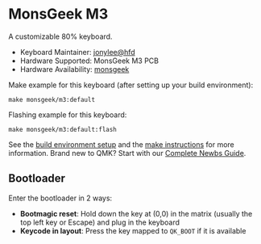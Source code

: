 # MonsGeek M3

A customizable 80% keyboard.

* Keyboard Maintainer: [jonylee@hfd](https://github.com/jonylee1986)
* Hardware Supported: MonsGeek M3 PCB
* Hardware Availability: [monsgeek](https://www.monsgeek.com/)

Make example for this keyboard (after setting up your build environment):

    make monsgeek/m3:default

Flashing example for this keyboard:

    make monsgeek/m3:default:flash
    
See the [build environment setup](https://docs.qmk.fm/#/getting_started_build_tools) and the [make instructions](https://docs.qmk.fm/#/getting_started_make_guide) for more information. Brand new to QMK? Start with our [Complete Newbs Guide](https://docs.qmk.fm/#/newbs).

## Bootloader

Enter the bootloader in 2 ways:

* **Bootmagic reset**: Hold down the key at (0,0) in the matrix (usually the top left key or Escape) and plug in the keyboard
* **Keycode in layout**: Press the key mapped to `QK_BOOT` if it is available
